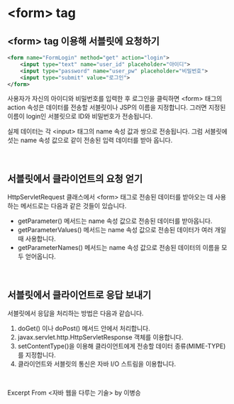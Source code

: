 # \<form\> tag 

## \<form\> tag 이용해 서블릿에 요청하기

```xml
<form name="FormLogin" method="get" action="login">
    <input type="text" name="user_id" placeholder="아이디">
    <input type="password" name="user_pw" placeholder="비밀번호">
    <input type="submit" value="로그인">
</form>
```

사용자가 자신의 아이디와 비밀번호를 입력한 후 로그인을 클릭하면 \<form\> 태그의 action 속성은 데이터를 전송할 서블릿이나 JSP의 이름을 지정합니다. 그러면 지정된 이름이 login인 서블릿으로 ID와 비밀번호가 전송됩니다.

실제 데이터는 각 \<input\> 태그의 name 속성 값과 쌍으로 전송됩니다. 그럼 서블릿에섯는 name 속성 값으로 같이 전송된 입력 데이터를 받아 옵니다.

&nbsp;

## 서블릿에서 클라이언트의 요청 얻기

HttpServletRequest 클래스에서 \<form\> 태그로 전송된 데이터를 받아오는 데 사용하는 메서드로는 다음과 같은 것들이 있습니다.

- getParameter() 메서드는 name 속성 값으로 전송된 데이터를 받아옵니다. 
- getParameterValues() 메서드는 name 속성 값으로 전송된 데이터가 여러 개일 때 사용합니다. 
- getParameterNames() 메서드는 name 속성 값으로 전송된 데이터의 이름을 모두 얻어옵니다.

&nbsp;

## 서블릿에서 클라이언트로 응답 보내기

서블릿에서 응답을 처리하는 방법은 다음과 같습니다.

1. doGet() 이나 doPost() 메서드 안에서 처리합니다.
2. javax.servlet.http.HttpServletResponse 객체를 이용합니다.
3. setContentType()을 이용해 클라이언트에게 전송할 데이터 종류(MIME-TYPE)를 지정합니다.
4. 클라이언트와 서블릿의 통신은 자바 I/O 스트림을 이용합니다.

&nbsp;

Excerpt From <자바 웹을 다루는 기술> by 이병승